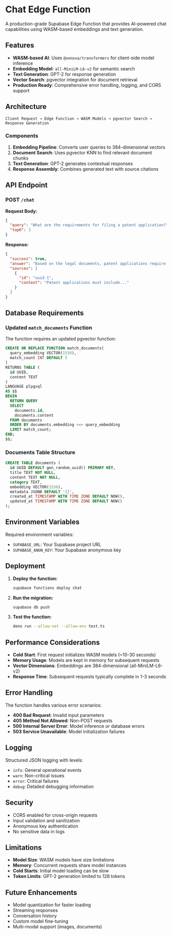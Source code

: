 # Chat Edge Function

A production-grade Supabase Edge Function that provides AI-powered chat capabilities using
WASM-based embeddings and text generation.

## Features

- **WASM-based AI**: Uses `@xenova/transformers` for client-side model inference
- **Embedding Model**: `all-MiniLM-L6-v2` for semantic search
- **Text Generation**: GPT-2 for response generation
- **Vector Search**: pgvector integration for document retrieval
- **Production Ready**: Comprehensive error handling, logging, and CORS support

## Architecture

```
Client Request → Edge Function → WASM Models → pgvector Search → Response Generation
```

### Components

1. **Embedding Pipeline**: Converts user queries to 384-dimensional vectors
2. **Document Search**: Uses pgvector KNN to find relevant document chunks
3. **Text Generation**: GPT-2 generates contextual responses
4. **Response Assembly**: Combines generated text with source citations

## API Endpoint

### POST `/chat`

**Request Body:**

```json
{
  "query": "What are the requirements for filing a patent application?",
  "topK": 3
}
```

**Response:**

```json
{
  "success": true,
  "answer": "Based on the legal documents, patent applications require...",
  "sources": [
    {
      "id": "uuid-1",
      "content": "Patent applications must include..."
    }
  ]
}
```

## Database Requirements

### Updated `match_documents` Function

The function requires an updated pgvector function:

```sql
CREATE OR REPLACE FUNCTION match_documents(
  query_embedding VECTOR(1536),
  match_count INT DEFAULT 5
)
RETURNS TABLE (
  id UUID,
  content TEXT
)
LANGUAGE plpgsql
AS $$
BEGIN
  RETURN QUERY
  SELECT
    documents.id,
    documents.content
  FROM documents
  ORDER BY documents.embedding <=> query_embedding
  LIMIT match_count;
END;
$$;
```

### Documents Table Structure

```sql
CREATE TABLE documents (
  id UUID DEFAULT gen_random_uuid() PRIMARY KEY,
  title TEXT NOT NULL,
  content TEXT NOT NULL,
  category TEXT,
  embedding VECTOR(1536),
  metadata JSONB DEFAULT '{}',
  created_at TIMESTAMP WITH TIME ZONE DEFAULT NOW(),
  updated_at TIMESTAMP WITH TIME ZONE DEFAULT NOW()
);
```

## Environment Variables

Required environment variables:

- `SUPABASE_URL`: Your Supabase project URL
- `SUPABASE_ANON_KEY`: Your Supabase anonymous key

## Deployment

1. **Deploy the function:**

   ```bash
   supabase functions deploy chat
   ```

2. **Run the migration:**

   ```bash
   supabase db push
   ```

3. **Test the function:**
   ```bash
   deno run --allow-net --allow-env test.ts
   ```

## Performance Considerations

- **Cold Start**: First request initializes WASM models (~10-30 seconds)
- **Memory Usage**: Models are kept in memory for subsequent requests
- **Vector Dimensions**: Embeddings are 384-dimensional (all-MiniLM-L6-v2)
- **Response Time**: Subsequent requests typically complete in 1-3 seconds

## Error Handling

The function handles various error scenarios:

- **400 Bad Request**: Invalid input parameters
- **405 Method Not Allowed**: Non-POST requests
- **500 Internal Server Error**: Model inference or database errors
- **503 Service Unavailable**: Model initialization failures

## Logging

Structured JSON logging with levels:

- `info`: General operational events
- `warn`: Non-critical issues
- `error`: Critical failures
- `debug`: Detailed debugging information

## Security

- CORS enabled for cross-origin requests
- Input validation and sanitization
- Anonymous key authentication
- No sensitive data in logs

## Limitations

- **Model Size**: WASM models have size limitations
- **Memory**: Concurrent requests share model instances
- **Cold Starts**: Initial model loading can be slow
- **Token Limits**: GPT-2 generation limited to 128 tokens

## Future Enhancements

- Model quantization for faster loading
- Streaming responses
- Conversation history
- Custom model fine-tuning
- Multi-modal support (images, documents)
